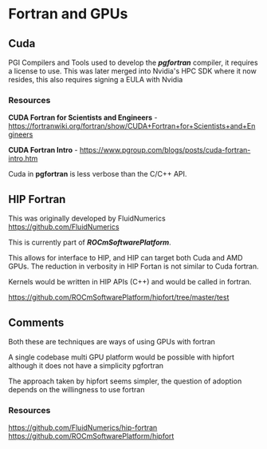 # Fortran and GPUs

## Cuda

PGI Compilers and Tools used to develop the **_pgfortran_** compiler, it requires a license to use. This was later merged into Nvidia's HPC SDK where it now resides, this also requires signing a EULA with Nvidia

### Resources

**CUDA Fortran for Scientists and Engineers** - https://fortranwiki.org/fortran/show/CUDA+Fortran+for+Scientists+and+Engineers

**CUDA Fortran Intro** - https://www.pgroup.com/blogs/posts/cuda-fortran-intro.htm

Cuda in **pgfortran** is less verbose than the C/C++ API.

##  HIP Fortran

This was originally developed by FluidNumerics https://github.com/FluidNumerics

This is currently part of **_ROCmSoftwarePlatform_**.

This allows for interface to HIP, and HIP can target both Cuda and AMD GPUs. The reduction in verbosity in HIP Fortan is not similar to Cuda fortran.

Kernels would be written in HIP APIs (C++) and would be called in fortran.

https://github.com/ROCmSoftwarePlatform/hipfort/tree/master/test

## Comments

Both these are techniques are ways of using GPUs with fortran

A single codebase multi GPU platform would be possible with hipfort although it does not have a simplicity pgfortran

The approach taken by hipfort seems simpler, the question of adoption depends on the willingness to use fortran

### Resources

https://github.com/FluidNumerics/hip-fortran
https://github.com/ROCmSoftwarePlatform/hipfort

